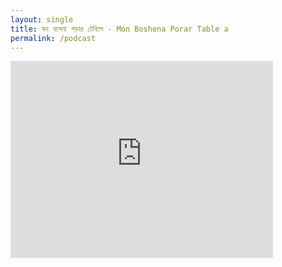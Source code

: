 ```yaml
---
layout: single
title: মন বসেনা পড়ার টেবিলে - Mon Boshena Porar Table a
permalink: /podcast
---
```


<iframe width="420" height="315" src="https://www.youtube.com/watch?v=uBjLg2gA4vA&t=2535s" frameborder="0" allowfullscreen>পর্ব ১ঃ গেম থেকে কম্পিউটার বিজ্ঞানে হাতে খড়ি</iframe>
